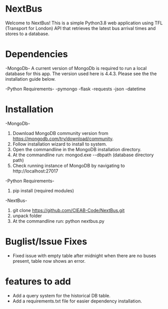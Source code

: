 # NextBus
Welcome to NextBus!
This is a simple Python3.8 web application using TFL (Transport for London) API that retrieves the latest bus arrival times and stores to a database. 

# Dependencies
-MongoDb-
A current version of MongoDb is required to run a local database for this app.
The version used here is 4.4.3.
Please see the the installation guide below.

-Python Requirements-
-pymongo
-flask
-requests
-json
-datetime

# Installation
-MongoDb-
  1. Download MongoDB community version from https://mongodb.com/try/download/community.
  2. Follow installation wizard to install to system.
  3. Open the commandline in the MongoDB installation directory.
  4. At the commandline run: mongod.exe --dbpath (database directory path)
  5. Check running instance of MongoDB by navigating to http://localhost:27017

-Python Requirements-
  1. pip install (required modules)

-NextBus-
  1. git clone https://github.com/CIEAB-Code/NextBus.git
  2. unpack folder
  3. At the commandline run: python nextbus.py
  
# Buglist/Issue Fixes
- Fixed issue with empty table after midnight when there are no buses present, table now shows an error.

# features to add
- Add a query system for the historical DB table.
- Add a requirements.txt file for easier dependency installation.

